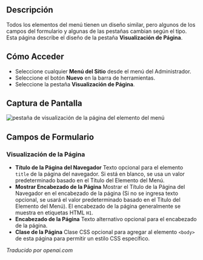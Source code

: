 <!-- Filename: Help6.x:Menu_Item_Page_Display  / Display title: Affichage de la Page de l'Élément de Menu -->

## Descripción

Todos los elementos del menú tienen un diseño similar, pero algunos de los campos del formulario y algunas de las pestañas cambian según el tipo. Esta página describe el diseño de la pestaña **Visualización de Página**.

## Cómo Acceder

* Seleccione cualquier **Menú del Sitio** desde el menú del Administrador.
* Seleccione el botón **Nuevo** en la barra de herramientas.
* Seleccione la pestaña **Visualización de Página**.

## Captura de Pantalla

![pestaña de visualización de la página del elemento del menú](../../../es/images/menu-items-common/menu-item-page-display.png)

## Campos de Formulario

### Visualización de la Página

- **Título de la Página del Navegador** Texto opcional para el elemento `title` de la página del navegador.
  Si está en blanco, se usa un valor predeterminado basado en el Título del Elemento del Menú.
- **Mostrar Encabezado de la Página** Mostrar el Título de la Página del Navegador en el encabezado de
  la página (Si no se ingresa texto opcional, se usará el valor predeterminado basado en
  el Título del Elemento del Menú). El encabezado de la página generalmente se muestra en etiquetas HTML `H1`.
- **Encabezado de la Página** Texto alternativo opcional para el encabezado de la página.
- **Clase de la Página** Clase CSS opcional para agregar al elemento `<body>` de esta página
  para permitir un estilo CSS específico.

*Traducido por openai.com*

